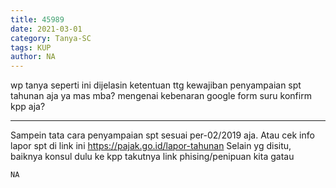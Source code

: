 ```yaml
---
title: 45989
date: 2021-03-01
category: Tanya-SC
tags: KUP
author: NA
---
```


wp tanya seperti ini dijelasin ketentuan ttg kewajiban penyampaian spt tahunan aja ya mas mba? mengenai kebenaran google form suru konfirm kpp aja?

---

Sampein tata cara penyampaian spt sesuai per-02/2019 aja. Atau cek info lapor spt di link ini https://pajak.go.id/lapor-tahunan Selain yg disitu, baiknya konsul dulu ke kpp takutnya link phising/penipuan kita gatau

`NA`
